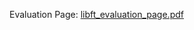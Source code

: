 Evaluation Page: [libft_evaluation_page.pdf](https://github.com/C4rrelo/libft/files/11420564/libft_evaluation_page.pdf)
